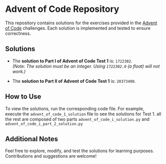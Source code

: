 # Advent of Code Repository

This repository contains solutions for the exercises provided in the [Advent of Code](https://adventofcode.com/) challenges. Each solution is implemented and tested to ensure correctness.

## Solutions

- The **solution to Part I of Advent of Code Test 1** is: `1722302`.  
  *(Note: The solution must be an integer. Using `1722302.0` (a float) will not work.)*

- The **solution to Part II of Advent of Code Test 1** is: `20373490`.

## How to Use

To view the solutions, run the corresponding code file. For example, execute the `advent_of_code_1_solution` file to see the solutions for Test 1.
all the rest are composed of two parts `advent_of_code_i_solution.py` and `advent_of_code_i_part_2_solution.py`   

## Additional Notes

Feel free to explore, modify, and test the solutions for learning purposes. Contributions and suggestions are welcome!